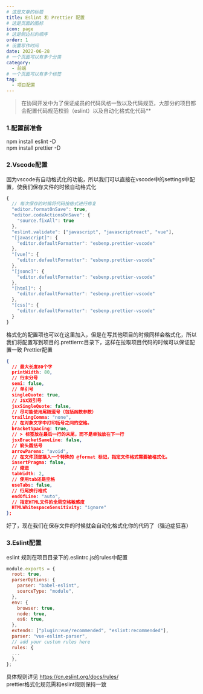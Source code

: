```yaml
---
# 这是文章的标题
title: Eslint 和 Prettier 配置
# 这是页面的图标
icon: page
# 这是侧边栏的顺序
order: 1
# 设置写作时间
date: 2022-06-28
# 一个页面可以有多个分类
category:
  - 前端
# 一个页面可以有多个标签
tag:
  - 项目配置
---
```

>在协同开发中为了保证成员的代码风格一致以及代码规范，大部分的项目都会配置代码规范校验（eslint）以及自动化格式化代码**

### 1.配置前准备

npm install eslint -D  
npm install prettier -D

### 2.Vscode配置

因为vscode有自动格式化的功能，所以我们可以直接在vscode中的settings中配置，使我们保存文件的时候自动格式化

``` js
{
  // 每次保存的时候将代码按格式进行修复
  "editor.formatOnSave": true,
  "editor.codeActionsOnSave": {
    "source.fixAll": true
  },
  "eslint.validate": ["javascript", "javascriptreact", "vue"],
  "[javascript]": {
    "editor.defaultFormatter": "esbenp.prettier-vscode"
  },
  "[vue]": {
    "editor.defaultFormatter": "esbenp.prettier-vscode"
  },
  "[jsonc]": {
    "editor.defaultFormatter": "esbenp.prettier-vscode"
  },
  "[html]": {
    "editor.defaultFormatter": "esbenp.prettier-vscode"
  },
  "[css]": {
    "editor.defaultFormatter": "esbenp.prettier-vscode"
  }
}

```

格式化的配置项也可以在这里加入，但是在写其他项目的时候同样会格式化，所以我们将配置写到项目的.prettierrc目录下，这样在拉取项目代码的时候可以保证配置一致
Prettier配置

``` json
{ 
  // 最大长度80个字
  printWidth: 80,
  // 行末分号
  semi: false,
  // 单引号 
  singleQuote: true,
  // JSX双引号
  jsxSingleQuote: false,
  // 尽可能使用尾随逗号（包括函数参数）
  trailingComma: "none",
  // 在对象文字中打印括号之间的空格。 
  bracketSpacing: true,
  // > 标签放在最后一行的末尾，而不是单独放在下一行 
  jsxBracketSameLine: false,
  // 箭头圆括号
  arrowParens: "avoid",
  // 在文件顶部插入一个特殊的 @format 标记，指定文件格式需要被格式化。
  insertPragma: false, 
  // 缩进 
  tabWidth: 2,
  // 使用tab还是空格 
  useTabs: false,
  // 行尾换行格式 
  endOfLine: "auto",
  // 指定HTML文件的全局空格敏感度
  HTMLWhitespaceSensitivity: "ignore"
};
```

好了，现在我们在保存文件的时候就会自动化格式化你的代码了（强迫症狂喜）

### 3.Eslint配置

eslint 规则在项目目录下的.eslintrc.js的rules中配置

``` js
module.exports = {
  root: true,
  parserOptions: {
    parser: "babel-eslint",
    sourceType: "module",
  },
  env: {
    browser: true,
    node: true,
    es6: true,
  },
  extends: ["plugin:vue/recommended", "eslint:recommended"],
  parser: "vue-eslint-parser",
  // add your custom rules here
  rules: {
  ...
  },
};

```

具体规则详见 <https://cn.eslint.org/docs/rules/>  
prettier格式化规范需和eslint规则保持一致
